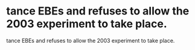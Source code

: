 # tance EBEs and refuses to allow the 2003 experiment to take place.

tance EBEs and refuses to allow the 2003 experiment to take place.